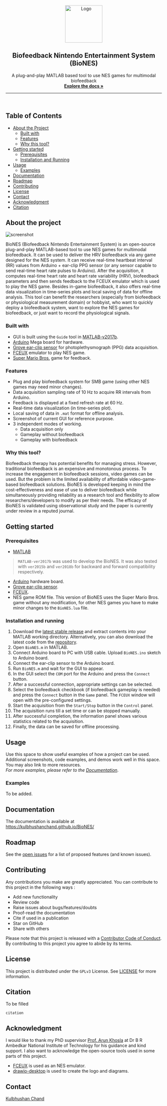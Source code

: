 <!-- PROJECT LOGO -->
<br />
<p align="center">
  <a href="https://github.com/kulbhushanchand/BioNES">
    <img src="docs/assets/images/logo.svg" alt="Logo" width="120" height="120">
  </a>
  <h2 align="center">Biofeedback Nintendo Entertainment System (BioNES)</h2>
  <p align="center">
    A plug-and-play MATLAB based tool to use NES games for multimodal biofeedback      
  <br />
    <a href="https://kulbhushanchand.github.io/BioNES/"><strong>Explore the docs »</strong></a>
    <br />
  </p>
</p>

---
<br />

## Table of Contents

- [About the Project](#about-the-project)
  - [Built with](#built-with)
  - [Features](#features)
  - [Why this tool?](#why-this-tool)
- [Getting started](#getting-started)
  - [Prerequisites](#prerequisites)
  - [Installation and Running](#installation-and-running)
- [Usage](#usage)
  - [Examples](#examples)
- [Documentation](#documentation)
- [Roadmap](#roadmap)
- [Contributing](#contributing)
- [License](#license)
- [Contact](#contact)
- [Acknowledgment](#acknowledgment)
- [Citation](#citation)

## About the project
![screenshot](docs/assets/images/BioNes.jpg)

BioNES (Biofeedback Nintendo Entertainment System) is an open-source plug-and-play MATLAB-based tool to use NES games for multimodal biofeedback. It can be used to deliver the HRV biofeedback via any game designed for the NES system. It can receive real-time heartbeat interval (RR) values from Arduino + ear-clip PPG sensor (or any sensor capable to send real-time heart rate pulses to Arduino). After the acquisition, it computes real-time heart rate and heart rate variability (HRV), biofeedback parameters and then sends feedback to the FCEUX emulator which is used to play the NES game.
Besides in-game biofeedback, it also offers real-time data visualization in time-series plots and local saving of data for offline analysis. This tool can benefit the researchers (especially from biofeedback or physiological measurement domain) or hobbyist, who want to quickly deploy a biofeedback system, want to explore the NES games for biofeedback, or just want to record the physiological signals.

### Built with

- GUI is built using the `Guide` tool in [MATLAB-v2017b](https://in.mathworks.com/products/matlab.html). 
- [Arduino](https://www.arduino.cc/) Mega board for hardware.
- [Grove ear-clip sensor](https://wiki.seeedstudio.com/Grove-Ear-clip_Heart_Rate_Sensor/) for photoplethysmograph (PPG) data acquisition.
- [FCEUX](https://github.com/TASVideos/fceux) emulator to play NES game.
- [Super Mario Bros.](https://www.mariowiki.com/Super_Mario_Bros.) game for feedback.

### Features

- Plug and play biofeedback system for SMB game (using other NES games may need minor changes).
- Data acquisition sampling rate of 10 Hz to acquire RR intervals from Arduino. 
- Feedback is displayed at a fixed refresh rate at 60 Hz.
- Real-time data visualization (in time-series plot).
- Local saving of data in `.mat` format for offline analysis.
- Screenshot of current GUI for reference purpose.
- 3 independent modes of working.
  - Data acquisition only
  - Gameplay without biofeedback
  - Gameplay with biofeedback

### Why this tool?

Biofeedback therapy has potential benefits for managing stress. However, traditional biofeedback is an expensive and monotonous process. To increase the engagement in biofeedback sessions, video games can be used. But the problem is the limited availability of affordable video-game-based biofeedback solutions.
BioNES is developed keeping in mind the cost-effectiveness and ease of use to deliver biofeedback while simultaneously providing reliability as a research tool and flexibility to allow researchers/developers to modify as per their needs. The efficacy of BioNES is validated using observational study and the paper is currently under review in a reputed journal.


<!-- GETTING STARTED -->
## Getting started

### Prerequisites

- [MATLAB](https://in.mathworks.com/products/matlab.html)  

>`MATLAB-ver2017b` was used to develop the BioNES. It was also tested with `ver2015b` and `ver2018b` for backward and forward compatibility respectively.  

- [Arduino](https://www.arduino.cc/) hardware board.   
- [Grove ear-clip sensor](https://wiki.seeedstudio.com/Grove-Ear-clip_Heart_Rate_Sensor/).
- [FCEUX](https://github.com/TASVideos/fceux).
- NES game ROM file. This version of BioNES uses the Super Mario Bros. game without any modification, for other NES games you have to make minor changes to the `BioNES.lua` file.  

### Installation and running

1. Download the [latest stable release](https://github.com/kulbhushanchand/BioNES/releases) and extract contents into your MATLAB working directory. Alternatively, you can also download the latest code from the [repository](https://github.com/kulbhushanchand/BioNES).
2. Open `BioNES.m` in MATLAB.
3. Connect Arduino board to PC with USB cable. Upload `BioNES.ino` sketch to Arduino board.
4. Connect the ear-clip sensor to the Arduino board.
4. Run `BioNES.m` and wait for the GUI to appear.
5. In the GUI select the `COM` port for the Arduino and press the `Connect` button. 
6. After a successful connection, appropriate settings can be selected.
7. Select the biofeedback checkbook (if biofeedback gameplay is needed) and press the `Connect` button in the `Game` panel. The `FCEUX` window will open with the pre-configured settings. 
8. Start the acquisition from the `Start/Stop` button in the `Control` panel.
9. The acquisition runs till a set time or can be stopped manually.
10. After successful completion, the information panel shows various statistics related to the acquisition.
11. Finally, the data can be saved for offline processing.


<!-- USAGE EXAMPLES -->
## Usage

Use this space to show useful examples of how a project can be used. Additional screenshots, code examples, and demos work well in this space. You may also link to more resources.  
*For more examples, please refer to the [Documentation](https://kulbhushanchand.github.io/BioNES/)*.


### Examples

To be added.


<!-- DOCUMENTATION -->
## Documentation

The documentation is available at https://kulbhushanchand.github.io/BioNES/


<!-- ROADMAP -->
## Roadmap

See the [open issues](https://github.com/kulbhushanchand/BioNES/issues) for a list of proposed features (and known issues).


<!-- CONTRIBUTING -->
## Contributing

Any contributions you make are greatly appreciated. You can contribute to this project in the following ways :

- Add new functionality
- Review code
- Raise issues about bugs/features/doubts
- Proof-read the documentation
- Cite if used in a publication
- Star on GitHub
- Share with others

Please note that this project is released with a [Contributor Code of Conduct](https://github.com/kulbhushanchand/BioNES/blob/master/CODE_OF_CONDUCT.md). By contributing to this project you agree to abide by its terms.


<!-- LICENSE -->
## License

This project is distributed under the `GPLv3` License. See [LICENSE](https://github.com/kulbhushanchand/BioNES/blob/master/LICENSE) for more information.


## Citation

To be filled

```
citation
```


<!-- ACKNOWLEDGMENTS -->
## Acknowledgment

I would like to thank my PhD supervisor [Prof. Arun Khosla](https://www.nitj.ac.in/index.php/nitj_cinfo/Faculty/38) at Dr B R Ambedkar National Institute of Technology for his guidance and kind support. I also want to acknowledge the open-source tools used in some parts of this project.

- [FCEUX](https://github.com/TASVideos/fceux) is used as an NES emulator.
- [drawio-desktop](https://github.com/jgraph/drawio-desktop) is used to create the logo and diagrams.


<!-- CONTACT -->
## Contact

[Kulbhushan Chand](https://kulbhushanchand.github.io/about/)